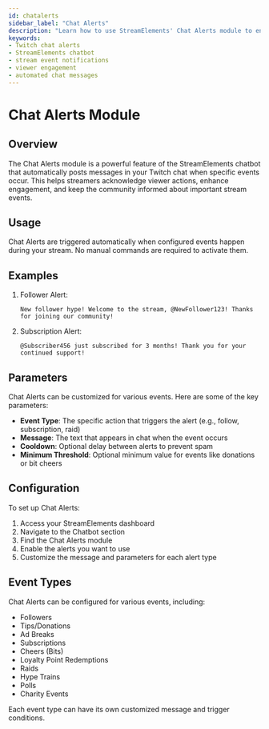 ```yaml
---
id: chatalerts
sidebar_label: "Chat Alerts"
description: "Learn how to use StreamElements' Chat Alerts module to enhance viewer engagement and automate event notifications in your Twitch stream."
keywords:
- Twitch chat alerts
- StreamElements chatbot
- stream event notifications
- viewer engagement
- automated chat messages
---
```


# Chat Alerts Module

## Overview

The Chat Alerts module is a powerful feature of the StreamElements chatbot that automatically posts messages in your Twitch chat when specific events occur. This helps streamers acknowledge viewer actions, enhance engagement, and keep the community informed about important stream events.

## Usage

Chat Alerts are triggered automatically when configured events happen during your stream. No manual commands are required to activate them.

## Examples

1. Follower Alert:
   ```
   New follower hype! Welcome to the stream, @NewFollower123! Thanks for joining our community!
   ```

2. Subscription Alert:
   ```
   @Subscriber456 just subscribed for 3 months! Thank you for your continued support!
   ```

## Parameters

Chat Alerts can be customized for various events. Here are some of the key parameters:

- **Event Type**: The specific action that triggers the alert (e.g., follow, subscription, raid)
- **Message**: The text that appears in chat when the event occurs
- **Cooldown**: Optional delay between alerts to prevent spam
- **Minimum Threshold**: Optional minimum value for events like donations or bit cheers

## Configuration

To set up Chat Alerts:

1. Access your StreamElements dashboard
2. Navigate to the Chatbot section
3. Find the Chat Alerts module
4. Enable the alerts you want to use
5. Customize the message and parameters for each alert type

## Event Types

Chat Alerts can be configured for various events, including:

- Followers
- Tips/Donations
- Ad Breaks
- Subscriptions
- Cheers (Bits)
- Loyalty Point Redemptions
- Raids
- Hype Trains
- Polls
- Charity Events

Each event type can have its own customized message and trigger conditions.
